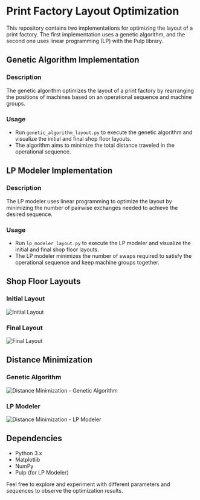 # Print Factory Layout Optimization

This repository contains two implementations for optimizing the layout of a print factory. The first implementation uses a genetic algorithm, and the second one uses linear programming (LP) with the Pulp library.

## Genetic Algorithm Implementation

### Description
The genetic algorithm optimizes the layout of a print factory by rearranging the positions of machines based on an operational sequence and machine groups.

### Usage
- Run `genetic_algorithm_layout.py` to execute the genetic algorithm and visualize the initial and final shop floor layouts.
- The algorithm aims to minimize the total distance traveled in the operational sequence.

## LP Modeler Implementation

### Description
The LP modeler uses linear programming to optimize the layout by minimizing the number of pairwise exchanges needed to achieve the desired sequence.

### Usage
- Run `lp_modeler_layout.py` to execute the LP modeler and visualize the initial and final shop floor layouts.
- The LP modeler minimizes the number of swaps required to satisfy the operational sequence and keep machine groups together.

## Shop Floor Layouts

### Initial Layout
![Initial Layout](images/initial_layout.png)

### Final Layout
![Final Layout](images/final_layout.png)

## Distance Minimization

### Genetic Algorithm
![Distance Minimization - Genetic Algorithm](images/distance_minimization_genetic_algorithm.png)

### LP Modeler
![Distance Minimization - LP Modeler](images/distance_minimization_lp_modeler.png)

## Dependencies
- Python 3.x
- Matplotlib
- NumPy
- Pulp (for LP Modeler)

Feel free to explore and experiment with different parameters and sequences to observe the optimization results.
